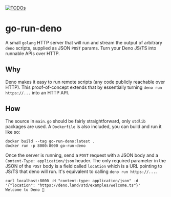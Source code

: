 [![TODOs](https://badgen.net/https/api.tickgit.com/badgen/github.com/augmentable-dev/go-run-deno)](https://www.tickgit.com/browse?repo=github.com/augmentable-dev/go-run-deno)

# go-run-deno

A small `golang` HTTP server that will run and stream the output of arbitrary `deno` scripts, supplied as JSON `POST` params.
Turn your Deno JS/TS into runnable APIs over HTTP.

## Why

Deno makes it easy to run remote scripts (any code publicly reachable over HTTP).
This proof-of-concept extends that by essentially turning `deno run https://...` into an HTTP API.

## How

The source in `main.go` should be fairly straightforward, only `stdlib` packages are used.
A `Dockerfile` is also included, you can build and run it like so:

```
docker build --tag go-run-deno:latest .
docker run -p 8000:8000 go-run-deno
```

Once the server is running, send a `POST` request with a JSON body and a `Content-Type: application/json` header.
The only required parameter in the JSON of the `POST` body is a field called `location` which is a URL pointing to JS/TS that deno will run.
It's equivalent to calling `deno run https://...`.

```
curl localhost:8000 -H "content-type: application/json" -d '{"location": "https://deno.land/std/examples/welcome.ts"}'
Welcome to Deno 🦕
```

